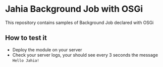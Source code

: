 # Jahia Background Job with OSGi

This repository contains samples of Background Job declared with OSGi

## How to test it

- Deploy the module on your server
- Check your server logs, your should see every 3 seconds the message `Hello Jahia!`
